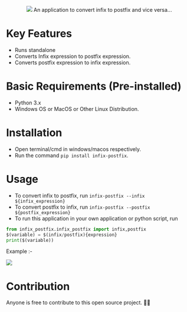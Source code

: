 <div align="center">
<p>
<image src="./res/banner.jpg"/>
An application to convert infix to postfix and vice versa...</p>
</div>

# Key Features
- Runs standalone
- Converts Infix expression to postfix expression.
- Converts postfix expression to infix expression.


# Basic Requirements (Pre-installed)
- Python 3.x
- Windows OS or MacOS or Other Linux Distribution.


# Installation
- Open terminal/cmd in windows/macos respectively.
- Run the command `pip install infix-postfix`.


# Usage
- To convert infix to postfix, run `infix-postfix --infix ${infix_expression}`
- To convert postfix to infix, run `infix-postfix --postfix ${postfix_expression}`
- To run this application in your own application or python script, run
 
```python
from infix_postfix.infix_postfix import infix,postfix
$(variable) = $(infix/postfix){expression}
print($(variable))
```

Example :- 



<image src="./res/example.jpg" />

# Contribution
Anyone is free to contribute to this open source project. 🎉🎉

